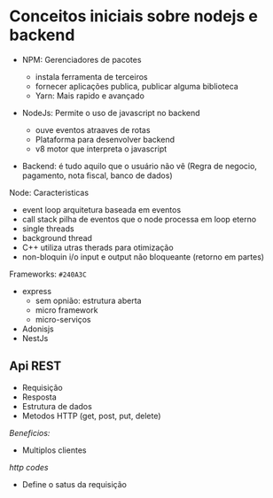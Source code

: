 
# Conceitos iniciais sobre nodejs e backend

- NPM: Gerenciadores de pacotes
  - instala ferramenta de terceiros
  - fornecer aplicações publica, publicar alguma biblioteca
  - Yarn: Mais rapido e avançado
  
- NodeJs: Permite o uso de javascript no backend 
  - ouve eventos atraaves de rotas
  - Plataforma para desenvolver backend
  - v8 motor que interpreta o javascript

- Backend: é tudo aquilo que o usuário não vê (Regra de negocio, pagamento, nota fiscal, banco de dados)


Node: Caracteristicas
- event loop arquitetura baseada em eventos
- call stack pilha de eventos que o node processa em loop eterno
- single threads
- background thread
- C++ utiliza utras therads para otimização
- non-bloquin i/o input e output não bloqueante (retorno em partes)

Frameworks: <kbd>`#240A3C` </kbd>
- express
  - sem opnião: estrutura aberta
  - micro framework
  - micro-serviços
- Adonisjs
- NestJs
  
## Api REST
- Requisição 
- Resposta
- Estrutura de dados
- Metodos HTTP (get, post, put, delete)

*Beneficios:* 
- Multiplos clientes

*http codes*
- Define o satus da requisição

